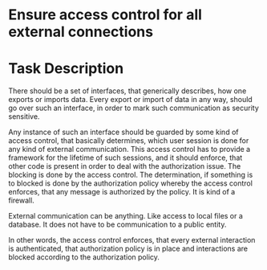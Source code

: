 # Ensure access control for all external connections
# Task Description
There should be a set of interfaces,
that generically describes, how one exports or imports data.
Every export or import of data in any way,
should go over such an interface,
in order to mark such communication as security sensitive.

Any instance of such an interface should be guarded by some kind of access control,
that basically determines, which user session is done for any kind of external communication.
This access control has to provide a framework for the lifetime of such sessions, and
it should enforce, that other code is present in order to deal with the authorization issue.
The blocking is done by the access control.
The determination, if something is to blocked is done by the authorization policy
whereby the access control enforces,
that any message is authorized by the policy.
It is kind of a firewall.

External communication can be anything.
Like access to local files or a database.
It does not have to be communication to a public entity.

In other words, the access control enforces,
that every external interaction is authenticated,
that authorization policy is in place and
interactions are blocked according to the authorization policy.